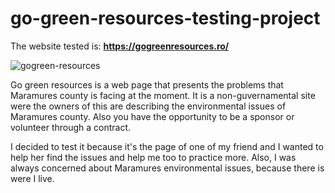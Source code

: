 # go-green-resources-testing-project

The website tested is: **https://gogreenresources.ro/**

![gogreen-resources](https://user-images.githubusercontent.com/110250127/220195628-2fef49b0-a093-4216-bddc-c88fad11d37c.png)


Go green resources is a web page that presents the problems that Maramures county is facing at the moment. It is a non-guvernamental site were the owners of this are describing the environmental issues of Maramures county. Also you have the opportunity to be a sponsor or volunteer through a contract. 


I decided to test it because it's the page of one of my friend and I wanted to help her find the issues and help me too to practice more. Also, I was always concerned about Maramures environmental issues, because there is were I live. 
